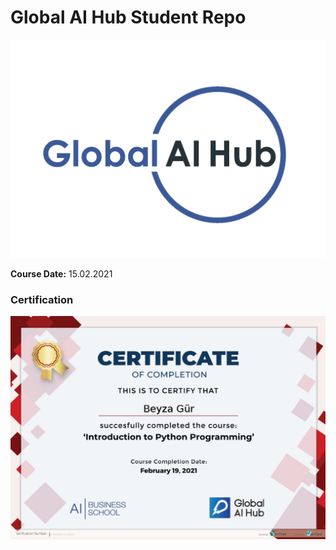 # Global AI Hub Student Repo
![](img/logo.png)

**Course Date:** 15.02.2021  

### Certification
![](img/certificate.png)

